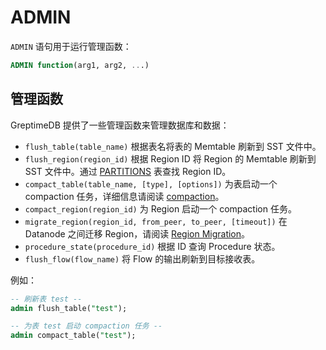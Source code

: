 # ADMIN

`ADMIN` 语句用于运行管理函数：

```sql
ADMIN function(arg1, arg2, ...)
```

## 管理函数

GreptimeDB 提供了一些管理函数来管理数据库和数据：

* `flush_table(table_name)` 根据表名将表的 Memtable 刷新到 SST 文件中。
* `flush_region(region_id)` 根据 Region ID 将 Region 的 Memtable 刷新到 SST 文件中。通过 [PARTITIONS](./information-schema/partitions.md) 表查找 Region ID。
* `compact_table(table_name, [type], [options])` 为表启动一个 compaction 任务，详细信息请阅读 [compaction](/user-guide/administration/data-management/compaction.md#严格窗口压缩策略swcs和手动压缩)。
* `compact_region(region_id)` 为 Region 启动一个 compaction 任务。
* `migrate_region(region_id, from_peer, to_peer, [timeout])` 在 Datanode 之间迁移 Region，请阅读 [Region Migration](/user-guide/administration/data-management/region-migration.md)。
* `procedure_state(procedure_id)` 根据 ID 查询 Procedure 状态。
* `flush_flow(flow_name)` 将 Flow 的输出刷新到目标接收表。

例如：
```sql
-- 刷新表 test --
admin flush_table("test");

-- 为表 test 启动 compaction 任务 --
admin compact_table("test");
```

